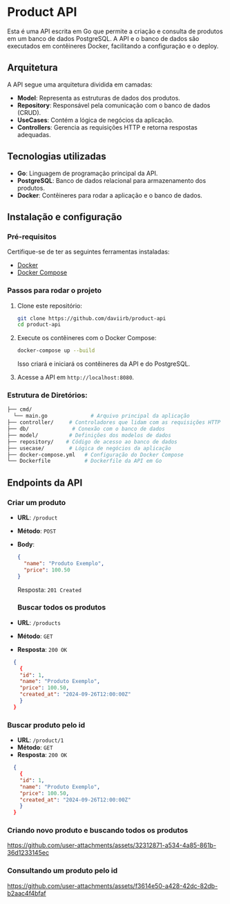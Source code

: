 # Product API

Esta é uma API escrita em Go que permite a criação e consulta de produtos em um banco de dados PostgreSQL. A API e o banco de dados são executados em contêineres Docker, facilitando a configuração e o deploy.

## Arquitetura

A API segue uma arquitetura dividida em camadas:

- **Model**: Representa as estruturas de dados dos produtos.
- **Repository**: Responsável pela comunicação com o banco de dados (CRUD).
- **UseCases**: Contém a lógica de negócios da aplicação.
- **Controllers**: Gerencia as requisições HTTP e retorna respostas adequadas.

## Tecnologias utilizadas

- **Go**: Linguagem de programação principal da API.
- **PostgreSQL**: Banco de dados relacional para armazenamento dos produtos.
- **Docker**: Contêineres para rodar a aplicação e o banco de dados.

## Instalação e configuração

### Pré-requisitos

Certifique-se de ter as seguintes ferramentas instaladas:

- [Docker](https://www.docker.com/get-started)
- [Docker Compose](https://docs.docker.com/compose/install/)

### Passos para rodar o projeto

1. Clone este repositório:

   ```bash
   git clone https://github.com/daviirb/product-api
   cd product-api
   ```

2. Execute os contêineres com o Docker Compose:
    ```bash
    docker-compose up --build
    ```
    Isso criará e iniciará os contêineres da API e do PostgreSQL.

3. Acesse a API em `http://localhost:8080`.
 
### Estrutura de Diretórios:
   ```bash
   ├── cmd/
     └── main.go              # Arquivo principal da aplicação
   ├── controller/     # Controladores que lidam com as requisições HTTP
   ├── db/              # Conexão com o banco de dados
   ├── model/          # Definições dos modelos de dados
   ├── repository/    # Código de acesso ao banco de dados
   ├── usecase/        # Lógica de negócios da aplicação
   ├── docker-compose.yml   # Configuração do Docker Compose
   └── Dockerfile           # Dockerfile da API em Go
```
         
## Endpoints da API

### Criar um produto

- **URL**: `/product`
- **Método**: `POST`
- **Body**:

  ```json
  {
    "name": "Produto Exemplo",
    "price": 100.50
  }

  ```

  Resposta: `201 Created`

  ### Buscar todos os produtos

- **URL**: `/products`
- **Método**: `GET`
- **Resposta**: `200 OK`
```json
  {
    {
    "id": 1,
    "name": "Produto Exemplo",
    "price": 100.50,
    "created_at": "2024-09-26T12:00:00Z"
    }
  }

  ```

### Buscar produto pelo id

- **URL**: `/product/1`
- **Método**: `GET`
- **Resposta**: `200 OK`
```json
  {
    {
    "id": 1,
    "name": "Produto Exemplo",
    "price": 100.50,
    "created_at": "2024-09-26T12:00:00Z"
    }
  }

  ```

### Criando novo produto e buscando todos os produtos
https://github.com/user-attachments/assets/32312871-a534-4a85-861b-36d1233145ec

### Consultando um produto pelo id

https://github.com/user-attachments/assets/f3614e50-a428-42dc-82db-b2aac4f4bfaf








